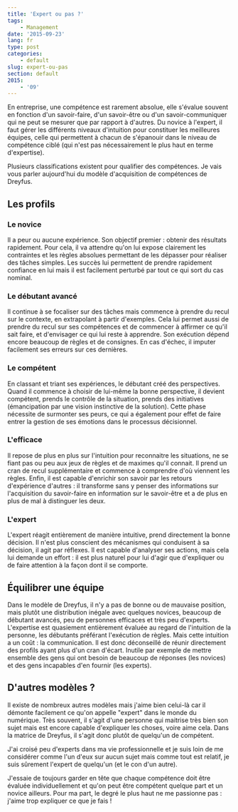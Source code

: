 ```yaml
---
title: 'Expert ou pas ?'
tags:
    - Management
date: '2015-09-23'
lang: fr
type: post
categories:
    - default
slug: expert-ou-pas
section: default
2015:
    - '09'
---
```


En entreprise, une compétence est rarement absolue, elle s'évalue souvent en fonction d'un savoir-faire, d'un savoir-être ou d'un savoir-communiquer qui ne peut se mesurer que par rapport à d'autres. Du novice à l'expert, il faut gérer les différents niveaux d'intuition pour constituer les meilleures équipes, celle qui permettent à chacun de s'épanouir dans le niveau de compétence ciblé (qui n'est pas nécessairement le plus haut en terme d'expertise).

Plusieurs classifications existent pour qualifier des compétences. Je vais vous parler aujourd'hui du modèle d'acquisition de compétences de Dreyfus.

<!--more-->

## Les profils

### Le novice

Il a peur ou aucune expérience. Son objectif premier : obtenir des résultats rapidement. Pour cela, il va attendre qu'on lui expose clairement les contraintes et les règles absolues permettant de les dépasser pour réaliser des tâches simples. Les succès lui permettent de prendre rapidement confiance en lui mais il est facilement perturbé par tout ce qui sort du cas nominal.

### Le débutant avancé

Il continue à se focaliser sur des tâches mais commence à prendre du recul sur le contexte, en extrapolant à partir d'exemples. Cela lui permet aussi de prendre du recul sur ses compétences et de commencer à affirmer ce qu'il sait faire, et d'envisager ce qui lui reste à apprendre. Son exécution dépend encore beaucoup de règles et de consignes. En cas d'échec, il imputer facilement ses erreurs sur ces dernières.

### Le compétent

En classant et triant ses expériences, le débutant créé des perspectives. Quand il commence à choisir de lui-même la bonne perspective, il devient compétent, prends le contrôle de la situation, prends des initiatives (émancipation par une vision instinctive de la solution). Cette phase nécessite de surmonter ses peurs, ce qui a également pour effet de faire entrer la gestion de ses émotions dans le processus décisionnel.

### L'efficace

Il repose de plus en plus sur l'intuition pour reconnaitre les situations, ne se fiant pas ou peu aux jeux de règles et de maximes qu'il connait. Il prend un cran de recul supplémentaire et commence à comprendre d'où viennent les règles. Enfin, il est capable d'enrichir son savoir par les retours d'expérience d'autres : il transforme sans y penser des informations sur l'acquisition du savoir-faire en information sur le savoir-être et a de plus en plus de mal à distinguer les deux.

### L'expert

L'expert réagit entièrement de manière intuitive, prend directement la bonne décision. Il n'est plus conscient des mécanismes qui conduisent à sa décision, il agit par réflexes. Il est capable d'analyser ses actions, mais cela lui demande un effort : il est plus naturel pour lui d'agir que d'expliquer ou de faire attention à la façon dont il se comporte.

## Équilibrer une équipe

Dans le modèle de Dreyfus, il n'y a pas de bonne ou de mauvaise position, mais plutôt une distribution inégale avec quelques novices, beaucoup de débutant avancés, peu de personnes efficaces et très peu d'experts. L'expertise est quasiement entièrement évaluée au regard de l'intuition de la personne, les débutants préférant l'exécution de règles. Mais cette intuition a un coût : la communication. Il est donc déconseillé de réunir directement des profils ayant plus d'un cran d'écart. Inutile par exemple de mettre ensemble des gens qui ont besoin de beaucoup de réponses (les novices) et des gens incapables d'en fournir (les experts).

## D'autres modèles ?

Il existe de nombreux autres modèles mais j'aime bien celui-là car il démonte facilement ce qu'on appelle "expert" dans le monde du numérique. Très souvent, il s'agit d'une personne qui maitrise très bien son sujet mais est encore capable d'expliquer les choses, voire aime cela. Dans la matrice de Dreyfus, il s'agit donc plutôt de quelqu'un de compétent.

J'ai croisé peu d'experts dans ma vie professionnelle et je suis loin de me considérer comme l'un d'eux sur aucun sujet mais comme tout est relatif, je suis sûrement l'expert de quelqu'un (et le con d'un autre).

J'essaie de toujours garder en tête que chaque compétence doit être évaluée individuellement et qu'on peut être compétent quelque part et un novice ailleurs. Pour ma part, le degré le plus haut ne me passionne pas : j'aime trop expliquer ce que je fais !
